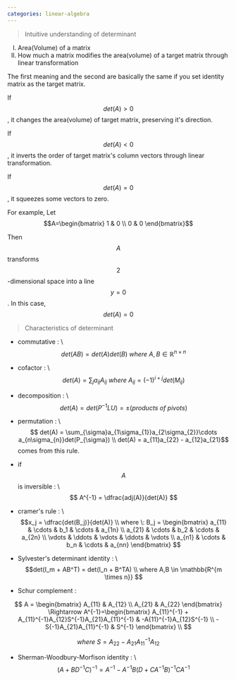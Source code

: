 ```yaml
---
categories: linear-algebra
---
```


>Intuitive understanding of determinant

<ol type="I">
    <li> Area(Volume) of a matrix </li>
    <li> How much a matrix modifies the area(volume) of a target matrix through linear transformation </li>
</ol>


The first meaning and the second are basically the same if you set identity matrix as the target matrix.

If $$det(A) > 0$$, it changes the area(volume) of target matrix, preserving it's direction.

If $$det(A) < 0$$, it inverts the order of target matrix's column vectors through linear transformation.

If $$det(A) = 0$$, it squeezes some vectors to zero.

For example, Let $$A=\begin{bmatrix} 1 & 0 \\ 0 & 0 \end{bmatrix}$$

Then $$A$$ transforms $$2$$-dimensional space into a line $$y=0$$. In this case, $$det(A) = 0$$


> Characteristics of determinant

- commutative : \\
$$det(AB) = det(A)det(B) \: where \: A, B \in \mathbb{R}^{n\times n}$$


- cofactor : \\
$$det(A) = \sum_{j} a_{ij}A_{ij} \: where \: A_{ij} = (-1)^{i+j}det(M_{ij})$$


- decomposition : \\
$$det(A) = det(P^{-1}LU) = \pm (products \: of \: pivots)$$


- permutation : \\
$$
det(A) = \sum_{\sigma}a_{1\sigma_{1}}a_{2\sigma_{2}}\cdots a_{n\sigma_{n}}det(P_{\sigma}) \\ det(A) = a_{11}a_{22} - a_{12}a_{21}$$ comes from this rule.
- if $$A$$ is inversible : \\
$$
A^{-1} = \dfrac{adj(A)}{det(A)}
$$


- cramer's rule : \\
$$x_j = \dfrac{det(B_j)}{det(A)} \\ where \: B_j = 
\begin{bmatrix}
a_{11} & \cdots & b_1 & \cdots & a_{1n} \\
a_{21} & \cdots & b_2 & \cdots & a_{2n} \\
\vdots & \ddots & \vdots & \ddots & \vdots \\
a_{n1} & \cdots & b_n & \cdots & a_{nn}
\end{bmatrix}
$$


- Sylvester's determinant identity : \\
$$det(I_m + AB^T) = det(I_n + B^TA) \\
where A,B \in \mathbb{R^{m \times n}}
$$


- Schur complement :

$$
A = \begin{bmatrix} A_{11} & A_{12} \\ A_{21} & A_{22} \end{bmatrix} \Rightarrow A^{-1}=\begin{bmatrix}
A_{11}^{-1} + A_{11}^{-1}A_{12}S^{-1}A_{21}A_{11}^{-1} & -A{11}^{-1}A_{12}S^{-1} \\
-S{-1}A_{21}A_{11}^{-1} & S^{-1} 
\end{bmatrix} \\
$$


$$
where \: S = A_{22} - A_{21}A_{11}^{-1}A_{12}
$$

- Sherman-Woodbury-Morfison identity : \\
$$
(A + BD^{-1}C)^{-1} = A^{-1} -A^{-1}B(D + CA^{-1}B)^{-1}CA^{-1}
$$